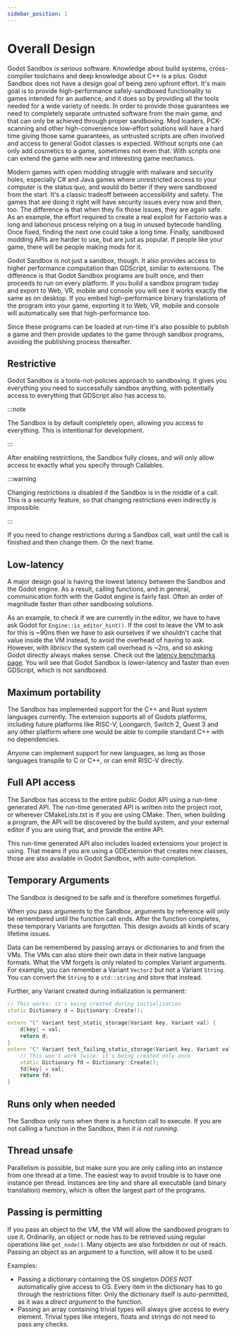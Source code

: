 ```yaml
---
sidebar_position: 1
---
```


# Overall Design

Godot Sandbox is serious software. Knowledge about build systems, cross-compiler toolchains and deep knowledge about C++ is a plus. Godot Sandbox does not have a design goal of being zero upfront effort. It's main goal is to provide high-performance safely-sandboxed functionality to games intended for an audience, and it does so by providing all the tools needed for a wide variety of needs. In order to provide those guarantees we need to completely separate untrusted software from the main game, and that can only be achieved through proper sandboxing. Mod loaders, PCK-scanning and other high-convenience low-effort solutions will have a hard time giving those same guarantees, as untrusted scripts are often involved and access to general Godot classes is expected. Without scripts one can only add cosmetics to a game, sometimes not even that. With scripts one can extend the game with new and interesting game mechanics.

Modern games with open modding struggle with malware and security holes, especially C# and Java games where unrestricted access to your computer is the status quo, and would do better if they were sandboxed from the start. It's a classic tradeoff between accessibility and safety. The games that are doing it right will have security issues every now and then, too. The difference is that when they fix those issues, they are again safe. As an example, the effort required to create a real exploit for Factorio was a long and laborious process relying on a bug in unused bytecode handling. Once fixed, finding the next one could take a long time. Finally, sandboxed modding APIs are harder to use, but are just as popular. If people like your game, there will be people making mods for it.

Godot Sandbox is not just a sandbox, though. It also provides access to higher performance computation than GDScript, similar to extensions. The difference is that Godot Sandbox programs are built once, and then proceeds to run on every platform. If you build a sandbox program today and export to Web, VR, mobile and console you will see it works exactly the same as on desktop. If you embed high-performance binary translations of the program into your game, exporting it to Web, VR, mobile and console will automatically see that high-performance too.

Since these programs can be loaded at run-time it's also possible to publish a game and then provide updates to the game through sandbox programs, avoiding the publishing process thereafter.

## Restrictive

Godot Sandbox is a tools-not-policies approach to sandboxing. It gives you everything you need to successfully sandbox anything, with potentially access to everything that GDScript also has access to.

:::note

The Sandbox is by default completely open, allowing you access to everything. This is intentional for development.

:::

After enabling restrictions, the Sandbox fully closes, and will only allow access to exactly what you specify through Callables.


:::warning

Changing restrictions is disabled if the Sandbox is in the middle of a call. This is a security feature, so that changing restrictions even indirectly is impossible.

:::

If you need to change restrictions during a Sandbox call, wait until the call is finished and then change them. Or the next frame.


## Low-latency

A major design goal is having the lowest latency between the Sandbox and the Godot engine. As a result, calling functions, and in general, communication forth with the Godot engine is fairly fast. Often an order of magnitude faster than other sandboxing solutions.

As an example, to check if we are currently in the editor, we have to have ask Godot for `Engine::is_editor_hint()`. If the cost to leave the VM to ask for this is ~90ns then we have to ask ourselves if we shouldn't cache that value inside the VM instead, to avoid the overhead of having to ask. However, with _libriscv_ the system call overhead is ~2ns, and so asking Godot directly always makes sense. Check out the [latency benchmarks page](/performance/latency.md). You will see that Godot Sandbox is lower-latency and faster than even GDScript, which is not sandboxed.

## Maximum portability

The Sandbox has implemented support for the C++ and Rust system languages currently. The extension supports all of Godots platforms, including future platforms like RISC-V, Loongarch, Switch 2, Quest 3 and any other platform where one would be able to compile standard C++ with no dependencies.

Anyone can implement support for new languages, as long as those languages transpile to C or C++, or can emit RISC-V directly.

## Full API access

The Sandbox has access to the entire public Godot API using a run-time generated API. The run-time generated API is written into the project root, or wherever CMakeLists.txt is if you are using CMake. Then, when building a program, the API will be discovered by the build system, and your external editor if you are using that, and provide the entire API.

This run-time generated API also includes loaded extensions your project is using. That means if you are using a GDExtension that creates new classes, those are also available in Godot Sandbox, with auto-completion.

## Temporary Arguments

The Sandbox is designed to be safe and is therefore sometimes forgetful.

When you pass arguments to the Sandbox, arguments by reference will only be remembered until the function call ends. After the function completes, these temporary Variants are forgotten. This design avoids all kinds of scary lifetime issues.

Data can be remembered by passing arrays or dictionaries to and from the VMs. The VMs can also store their own data in their native language formats. What the VM forgets is only related to complex Variant arguments. For example, you can remember a Variant `Vector2` but not a Variant `String`. You can convert the `String` to a `std::string` and store that instead.

Further, any Variant created during initialization is permanent:

```cpp
// This works: it's being created during initialization
static Dictionary d = Dictionary::Create();

extern "C" Variant test_static_storage(Variant key, Variant val) {
	d[key] = val;
	return d;
}
extern "C" Variant test_failing_static_storage(Variant key, Variant val) {
	// This won't work twice: it's being created only once
	static Dictionary fd = Dictionary::Create();
	fd[key] = val;
	return fd;
}
```

## Runs only when needed

The Sandbox only runs when there is a function call to execute. If you are not calling a function in the Sandbox, then *it is not running*.

## Thread unsafe

Parallelism is possible, but make sure you are only calling into an instance from one thread at a time. The easiest way to avoid trouble is to have one instance per thread. Instances are tiny and share all executable (and binary translation) memory, which is often the largest part of the programs.

## Passing is permitting

If you pass an object to the VM, the VM will allow the sandboxed program to use it. Ordinarily, an object or node has to be retrieved using regular operations like `get_node()`. Many objects are also forbidden or out of reach. Passing an object as an argument to a function, will allow it to be used.

Examples:

- Passing a dictionary containing the OS singleton *DOES NOT* automatically give access to OS. Every item in the dictionary has to go through the restrictions filter. Only the dictionary itself is auto-permitted, as it was a *direct argument* to the function.
- Passing an array containing trivial types will always give access to every element. Trivial types like integers, floats and strings do not need to pass any checks.
